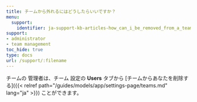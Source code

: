 ```yaml
---
title: チームから外れるにはどうしたらいいですか？
menu:
  support:
    identifier: ja-support-kb-articles-how_can_i_be_removed_from_a_team
support:
- administrator
- team management
toc_hide: true
type: docs
url: /support/:filename
---
```


チームの 管理者は、チーム 設定の **Users** タブから [チームからあなたを削除する]({{< relref path="/guides/models/app/settings-page/teams.md" lang="ja" >}}) ことができます。